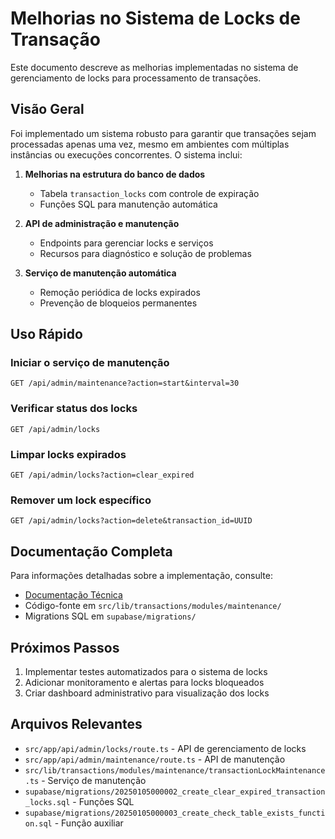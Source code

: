 # Melhorias no Sistema de Locks de Transação

Este documento descreve as melhorias implementadas no sistema de gerenciamento de locks para processamento de transações.

## Visão Geral

Foi implementado um sistema robusto para garantir que transações sejam processadas apenas uma vez, mesmo em ambientes com múltiplas instâncias ou execuções concorrentes. O sistema inclui:

1. **Melhorias na estrutura do banco de dados**
   - Tabela `transaction_locks` com controle de expiração
   - Funções SQL para manutenção automática

2. **API de administração e manutenção**
   - Endpoints para gerenciar locks e serviços
   - Recursos para diagnóstico e solução de problemas

3. **Serviço de manutenção automática**
   - Remoção periódica de locks expirados
   - Prevenção de bloqueios permanentes

## Uso Rápido

### Iniciar o serviço de manutenção

```
GET /api/admin/maintenance?action=start&interval=30
```

### Verificar status dos locks

```
GET /api/admin/locks
```

### Limpar locks expirados

```
GET /api/admin/locks?action=clear_expired
```

### Remover um lock específico

```
GET /api/admin/locks?action=delete&transaction_id=UUID
```

## Documentação Completa

Para informações detalhadas sobre a implementação, consulte:

- [Documentação Técnica](docs/transaction-processing.md)
- Código-fonte em `src/lib/transactions/modules/maintenance/`
- Migrations SQL em `supabase/migrations/`

## Próximos Passos

1. Implementar testes automatizados para o sistema de locks
2. Adicionar monitoramento e alertas para locks bloqueados
3. Criar dashboard administrativo para visualização dos locks

## Arquivos Relevantes

- `src/app/api/admin/locks/route.ts` - API de gerenciamento de locks
- `src/app/api/admin/maintenance/route.ts` - API de manutenção
- `src/lib/transactions/modules/maintenance/transactionLockMaintenance.ts` - Serviço de manutenção
- `supabase/migrations/20250105000002_create_clear_expired_transaction_locks.sql` - Funções SQL
- `supabase/migrations/20250105000003_create_check_table_exists_function.sql` - Função auxiliar 